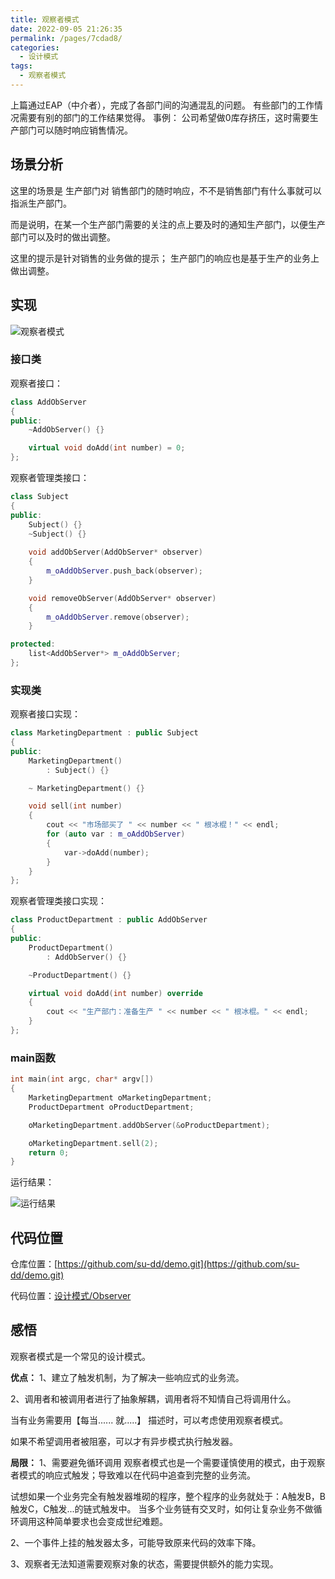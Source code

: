 ```yaml
---
title: 观察者模式
date: 2022-09-05 21:26:35
permalink: /pages/7cdad8/
categories:
  - 设计模式
tags:
  - 观察者模式
---
```

上篇通过EAP（中介者），完成了各部门间的沟通混乱的问题。
有些部门的工作情况需要有别的部门的工作结果觉得。
事例：
公司希望做0库存挤压，这时需要生产部门可以随时响应销售情况。

<!-- more -->

## 场景分析

这里的场景是 生产部门对 销售部门的随时响应，不不是销售部门有什么事就可以指派生产部门。

而是说明，在某一个生产部门需要的关注的点上要及时的通知生产部门，以便生产部门可以及时的做出调整。

这里的提示是针对销售的业务做的提示； 生产部门的响应也是基于生产的业务上做出调整。

## 实现

![观察者模式](https://cdn.jsdelivr.net/gh/su-dd/cdn/博客/知识总结/设计模式/观察者模式.drawio.png)

### 接口类

观察者接口：

```c++
class AddObServer
{
public:
	~AddObServer() {}

	virtual void doAdd(int number) = 0;
};
```

观察者管理类接口：
```c++
class Subject
{
public:
	Subject() {}
	~Subject() {}
	
	void addObServer(AddObServer* observer)
	{
		m_oAddObServer.push_back(observer);
	}

	void removeObServer(AddObServer* observer)
	{
		m_oAddObServer.remove(observer);
	}

protected:
	list<AddObServer*> m_oAddObServer;
};
```

### 实现类
观察者接口实现：
```c++
class MarketingDepartment : public Subject
{
public:
	MarketingDepartment()
		: Subject() {}

	~ MarketingDepartment() {}

	void sell(int number)
	{
		cout << "市场部买了 " << number << " 根冰棍！" << endl;
		for (auto var : m_oAddObServer)
		{
			var->doAdd(number);
		}
	}
};
```

观察者管理类接口实现：
```c++
class ProductDepartment : public AddObServer
{
public:
	ProductDepartment()
		: AddObServer() {}

	~ProductDepartment() {}

	virtual void doAdd(int number) override
	{
		cout << "生产部门：准备生产 " << number << " 根冰棍。" << endl;
	}
};
```

### main函数
```c++
int main(int argc, char* argv[])
{
	MarketingDepartment oMarketingDepartment;
	ProductDepartment oProductDepartment;

	oMarketingDepartment.addObServer(&oProductDepartment);

	oMarketingDepartment.sell(2);
	return 0;
}
```
运行结果：

![运行结果](https://cdn.jsdelivr.net/gh/su-dd/cdn/博客/202209132252201.png)

## 代码位置

仓库位置：[https://github.com/su-dd/demo.git](https://github.com/su-dd/demo.git)

代码位置：[设计模式/Observer](https://github.com/su-dd/demo/tree/main/设计模式/Observer)

## 感悟

观察者模式是一个常见的设计模式。

**优点：**
1、建立了触发机制，为了解决一些响应式的业务流。

2、调用者和被调用者进行了抽象解耦，调用者将不知情自己将调用什么。

当有业务需要用【每当...... 就.....】 描述时，可以考虑使用观察者模式。

如果不希望调用者被阻塞，可以才有异步模式执行触发器。

**局限：**
1、需要避免循环调用
观察者模式也是一个需要谨慎使用的模式，由于观察者模式的响应式触发；导致难以在代码中追查到完整的业务流。

试想如果一个业务完全有触发器堆砌的程序，整个程序的业务就处于：A触发B，B触发C，C触发...的链式触发中。 当多个业务链有交叉时，如何让复杂业务不做循环调用这种简单要求也会变成世纪难题。

2、一个事件上挂的触发器太多，可能导致原来代码的效率下降。

3、观察者无法知道需要观察对象的状态，需要提供额外的能力实现。

